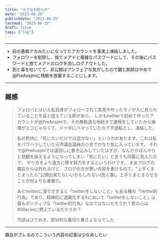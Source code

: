 ```yaml
---
title: "小さなお知らせ"
date: "2023-08-25"
publishdate: "2023-08-25"
lastmod: "2023-08-25"
draft: false
tags: ["log"]
---
```


---
- 前の愚痴アカみたいになってたアカウントを事実上凍結しました。
- フォロワーを削除し、捨てメアドと複雑なパスワードにして、その後にパスワードと捨てメアドのログを消しログアウトした。
- 割と毒を吐いてて、非公開はアンフェアな気がしたので鍵と削除はやめて@PreAosjmiに残骸を放棄することにします。

---

## 雑感
> フォロバとはいえ私自身がフォローされて意見や作ったモノが人に見られていることを益と捉えている節があり、
> しかもtwitterで初めて作ったアカウントが@PreAosjmiで、その無軌道な地続きで運用をしていたから循環がエコじゃなくて、ドツボにハマっていたので不退転とし、凍結した。
>
> 私の矜持に「死にたいだけでは芸がない」というのがあります。これは私をパワハラしていた元市議会議員の小言でかなり気に入っています。
> それで@PreAosjmiでは遠回しに書き込みしていたはずが、なんだかぼんやりと悲観を訴えるようになってしまい「死にたい」と言うも同義に見えたので、
> やり方をより遠方に移す努力をするというわけです。
>まあブログの趣旨からは外れるけど、ブログの方が悪い内容を書けるので、"上手くまとまったら"公開出来たらいいかもしれない(他人事)。上手くまとまらせることが何よりも重要だ。
>
> あとtwitterに浸りすぎると「twitterをしないこと」もある種の「twitter的行為」であり、精神的に退廃化するXにおいて「twitterをしないこと」は最もポジティブな「twitter的行為」なのではないだろうか？君の心は#00aceeに燃えているだろうか？
>
> 冗談はさておき、部分的な裏切り兼さよならでした

--- 
趣旨がブレるのでこういう内容の記事は少なめしたい